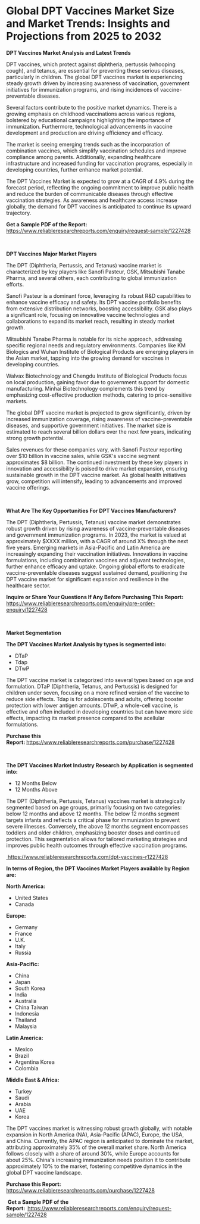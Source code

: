 <p><h1>Global DPT Vaccines Market Size and Market Trends: Insights and Projections from 2025 to 2032</h1></p><p><strong>DPT Vaccines Market Analysis and Latest Trends</strong></p>
<p><p>DPT vaccines, which protect against diphtheria, pertussis (whooping cough), and tetanus, are essential for preventing these serious diseases, particularly in children. The global DPT vaccines market is experiencing steady growth driven by increasing awareness of vaccination, government initiatives for immunization programs, and rising incidences of vaccine-preventable diseases.</p><p>Several factors contribute to the positive market dynamics. There is a growing emphasis on childhood vaccinations across various regions, bolstered by educational campaigns highlighting the importance of immunization. Furthermore, technological advancements in vaccine development and production are driving efficiency and efficacy.</p><p>The market is seeing emerging trends such as the incorporation of combination vaccines, which simplify vaccination schedules and improve compliance among parents. Additionally, expanding healthcare infrastructure and increased funding for vaccination programs, especially in developing countries, further enhance market potential.</p><p>The DPT Vaccines Market is expected to grow at a CAGR of 4.9% during the forecast period, reflecting the ongoing commitment to improve public health and reduce the burden of communicable diseases through effective vaccination strategies. As awareness and healthcare access increase globally, the demand for DPT vaccines is anticipated to continue its upward trajectory.</p></p>
<p><strong>Get a Sample PDF of the Report:&nbsp;</strong> <a href="https://www.reliableresearchreports.com/enquiry/request-sample/1227428?utm_campaign=3092&utm_medium=2&utm_source=Github&utm_content=ia&utm_term=19042025&utm_id=dpt-vaccines">https://www.reliableresearchreports.com/enquiry/request-sample/1227428</a></p>
<p>&nbsp;</p>
<p><strong>DPT Vaccines Major Market Players</strong></p>
<p><p>The DPT (Diphtheria, Pertussis, and Tetanus) vaccine market is characterized by key players like Sanofi Pasteur, GSK, Mitsubishi Tanabe Pharma, and several others, each contributing to global immunization efforts. </p><p>Sanofi Pasteur is a dominant force, leveraging its robust R&D capabilities to enhance vaccine efficacy and safety. Its DPT vaccine portfolio benefits from extensive distribution networks, boosting accessibility. GSK also plays a significant role, focusing on innovative vaccine technologies and collaborations to expand its market reach, resulting in steady market growth.</p><p>Mitsubishi Tanabe Pharma is notable for its niche approach, addressing specific regional needs and regulatory environments. Companies like KM Biologics and Wuhan Institute of Biological Products are emerging players in the Asian market, tapping into the growing demand for vaccines in developing countries.</p><p>Walvax Biotechnology and Chengdu Institute of Biological Products focus on local production, gaining favor due to government support for domestic manufacturing. Minhai Biotechnology complements this trend by emphasizing cost-effective production methods, catering to price-sensitive markets.</p><p>The global DPT vaccine market is projected to grow significantly, driven by increased immunization coverage, rising awareness of vaccine-preventable diseases, and supportive government initiatives. The market size is estimated to reach several billion dollars over the next few years, indicating strong growth potential.</p><p>Sales revenues for these companies vary, with Sanofi Pasteur reporting over $10 billion in vaccine sales, while GSK's vaccine segment approximates $8 billion. The continued investment by these key players in innovation and accessibility is poised to drive market expansion, ensuring sustainable growth in the DPT vaccine market. As global health initiatives grow, competition will intensify, leading to advancements and improved vaccine offerings.</p></p>
<p>&nbsp;</p>
<p><strong>What Are The Key Opportunities For DPT Vaccines Manufacturers?</strong></p>
<p><p>The DPT (Diphtheria, Pertussis, Tetanus) vaccine market demonstrates robust growth driven by rising awareness of vaccine-preventable diseases and government immunization programs. In 2023, the market is valued at approximately $XXXX million, with a CAGR of around X% through the next five years. Emerging markets in Asia-Pacific and Latin America are increasingly expanding their vaccination initiatives. Innovations in vaccine formulations, including combination vaccines and adjuvant technologies, further enhance efficacy and uptake. Ongoing global efforts to eradicate vaccine-preventable diseases suggest sustained demand, positioning the DPT vaccine market for significant expansion and resilience in the healthcare sector.</p></p>
<p><strong>Inquire or Share Your Questions If Any Before Purchasing This Report:</strong> <a href="https://www.reliableresearchreports.com/enquiry/pre-order-enquiry/1227428?utm_campaign=3092&utm_medium=2&utm_source=Github&utm_content=ia&utm_term=19042025&utm_id=dpt-vaccines">https://www.reliableresearchreports.com/enquiry/pre-order-enquiry/1227428</a></p>
<p>&nbsp;</p>
<p><strong>Market Segmentation</strong></p>
<p><strong>The DPT Vaccines Market Analysis by types is segmented into:</strong></p>
<p><ul><li>DTaP</li><li>Tdap</li><li>DTwP</li></ul></p>
<p><p>The DPT vaccine market is categorized into several types based on age and formulation. DTaP (Diphtheria, Tetanus, and Pertussis) is designed for children under seven, focusing on a more refined version of the vaccine to reduce side effects. Tdap is for adolescents and adults, offering booster protection with lower antigen amounts. DTwP, a whole-cell vaccine, is effective and often included in developing countries but can have more side effects, impacting its market presence compared to the acellular formulations.</p></p>
<p><strong>Purchase this Report:&nbsp;</strong><a href="https://www.reliableresearchreports.com/purchase/1227428?utm_campaign=3092&utm_medium=2&utm_source=Github&utm_content=ia&utm_term=19042025&utm_id=dpt-vaccines">https://www.reliableresearchreports.com/purchase/1227428</a></p>
<p>&nbsp;</p>
<p><strong>The DPT Vaccines Market Industry Research by Application is segmented into:</strong></p>
<p><ul><li>12 Months Below</li><li>12 Months Above</li></ul></p>
<p><p>The DPT (Diphtheria, Pertussis, Tetanus) vaccines market is strategically segmented based on age groups, primarily focusing on two categories: below 12 months and above 12 months. The below 12 months segment targets infants and reflects a critical phase for immunization to prevent severe illnesses. Conversely, the above 12 months segment encompasses toddlers and older children, emphasizing booster doses and continued protection. This segmentation allows for tailored marketing strategies and improves public health outcomes through effective vaccination programs.</p></p>
<p><a href="https://www.reliableresearchreports.com/dpt-vaccines-r1227428?utm_campaign=3092&utm_medium=2&utm_source=Github&utm_content=ia&utm_term=19042025&utm_id=dpt-vaccines">&nbsp;https://www.reliableresearchreports.com/dpt-vaccines-r1227428</a></p>
<p><strong>In terms of Region, the DPT Vaccines Market Players available by Region are:</strong></p>
<p>
    <p> <strong> North America: </strong>
        <ul>
            <li>United States</li>
            <li>Canada</li>
        </ul>
        </p> 
    <p> <strong> Europe: </strong>
        <ul>
            <li>Germany</li>
            <li>France</li>
            <li>U.K.</li>
            <li>Italy</li>
            <li>Russia</li>
        </ul>
        </p> 
    <p> <strong> Asia-Pacific: </strong>
        <ul>
            <li>China</li>
            <li>Japan</li>
            <li>South Korea</li>
            <li>India</li>
            <li>Australia</li>
            <li>China Taiwan</li>
            <li>Indonesia</li>
            <li>Thailand</li>
            <li>Malaysia</li>
        </ul>
        </p> 
    <p> <strong> Latin America: </strong>
        <ul>
            <li>Mexico</li>
            <li>Brazil</li>
            <li>Argentina Korea</li>
            <li>Colombia</li>
        </ul>
        </p> 
    <p> <strong> Middle East & Africa: </strong>
        <ul>
            <li>Turkey</li>
            <li>Saudi</li>
            <li>Arabia</li>
            <li>UAE</li>
            <li>Korea</li>
        </ul>
    </p>
    </p>
<p><p>The DPT vaccines market is witnessing robust growth globally, with notable expansion in North America (NA), Asia-Pacific (APAC), Europe, the USA, and China. Currently, the APAC region is anticipated to dominate the market, attributing approximately 35% of the overall market share. North America follows closely with a share of around 30%, while Europe accounts for about 25%. China's increasing immunization needs position it to contribute approximately 10% to the market, fostering competitive dynamics in the global DPT vaccine landscape.</p></p>
<p><strong>Purchase this Report: </strong><a href="https://www.reliableresearchreports.com/purchase/1227428?utm_campaign=3092&utm_medium=2&utm_source=Github&utm_content=ia&utm_term=19042025&utm_id=dpt-vaccines">https://www.reliableresearchreports.com/purchase/1227428</a></p>
<p>&nbsp;<strong>Get a Sample PDF of the Report:&nbsp;&nbsp;</strong><a href="https://www.reliableresearchreports.com/enquiry/request-sample/1227428?utm_campaign=3092&utm_medium=2&utm_source=Github&utm_content=ia&utm_term=19042025&utm_id=dpt-vaccines">https://www.reliableresearchreports.com/enquiry/request-sample/1227428</a></p>
<p><strong></strong></p>
<p><p></p><p></p><p></p></p>